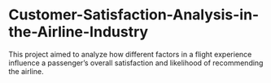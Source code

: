 # Customer-Satisfaction-Analysis-in-the-Airline-Industry
This project aimed to analyze how different factors in a flight experience influence a passenger’s overall satisfaction and likelihood of recommending the airline.
